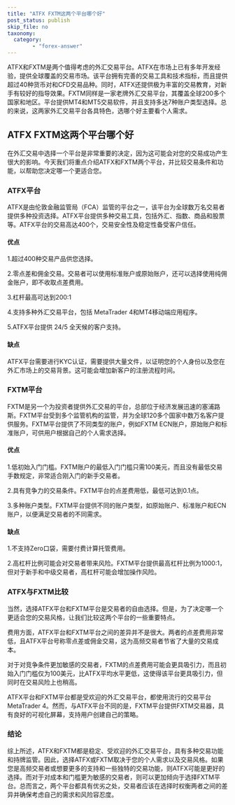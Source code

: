 ```yaml
---
title: "ATFX FXTM这两个平台哪个好"
post_status: publish
skip_file: no
taxonomy:
  category:
        - "forex-answer"
---
```


ATFX和FXTM是两个值得考虑的外汇交易平台。ATFX在市场上已有多年开发经验，提供全球覆盖的交易市场。该平台拥有完善的交易工具和技术指标，而且提供超过40种货币对和CFD交易品种。同时，ATFX还提供极为丰富的交易教育，对新手有较好的指导效果。FXTM同样是一家老牌外汇交易平台，其覆盖全球200多个国家和地区。平台提供MT4和MT5交易软件，并且支持多达7种账户类型选择。总的来说，这两家外汇交易平台各具特色，选哪个好主要看个人需求。

## ATFX FXTM这两个平台哪个好

在外汇交易中选择一个平台是非常重要的决定，因为这可能会对您的交易成功产生很大的影响。今天我们将重点介绍ATFX和FXTM两个平台，并比较交易条件和功能，以帮助您决定哪一个更适合您。

### ATFX平台

ATFX是由伦敦金融监管局（FCA）监管的平台之一，该平台为全球数万名交易者提供多种投资选择。ATFX平台提供多种交易工具，包括外汇、指数、商品和股票等。ATFX平台的交易高达400个，交易安全性及稳定性备受客户信任。

#### 优点

1.超过400种交易产品供您选择。

2.零点差和佣金交易。交易者可以使用标准账户或原始账户，还可以选择使用纯佣金账户，即不收取点差费用。

3.杠杆最高可达到200:1

4.支持多种外汇交易平台，包括 MetaTrader 4和MT4移动端应用程序。

5.ATFX平台提供 24/5 全天候的客户支持。

#### 缺点

ATFX平台需要进行KYC认证，需要提供大量文件，以证明您的个人身份以及您在外汇市场上的交易背景。这可能会增加新客户的注册流程时间。

### FXTM平台

FXTM是另一个为投资者提供外汇交易的平台，总部位于经济发展迅速的塞浦路斯。FXTM平台受到多个监管机构的监管，并为全球120多个国家中数万名客户提供服务。FXTM平台提供了不同类型的账户，例如FXTM ECN账户，原始账户和标准账户，可供用户根据自己的个人需求选择。

#### 优点

1.低初始入门门槛。FXTM账户的最低入门门槛只需100美元，而且没有最低交易手数规定，非常适合刚入门的新手交易者。

2.具有竞争力的交易条件。FXTM平台的点差费用低，最低可达到0.1点。

3.多种账户类型。FXTM平台提供不同的账户类型，如原始账户、标准账户和ECN账户，以便满足交易者的不同需求。

#### 缺点

1.不支持Zero口袋，需要付费计算托管费用。

2.高杠杆比例可能会对交易者带来风险。FXTM平台提供最高杠杆比例为1000:1，但对于新手和中级交易者，高杠杆可能会增加操作风险。

### ATFX与FXTM比较

当然，选择ATFX平台和FXTM平台是交易者的自由选择。但是，为了决定哪一个更适合您的交易风格，让我们比较这两个平台的一些重要特点。

费用方面，ATFX平台和FXTM平台之间的差异并不是很大。两者的点差费用非常低，且ATFX平台号称零点差或佣金交易，这为高频交易者节省了大量的交易成本。

对于对竞争条件更加敏感的交易者，FXTM的点差费用可能会更具吸引力，而且初始入门门槛仅为100美元，比ATFX平均水平更低，这使得该平台更具吸引力，但同时在交易风险上也稍高。

ATFX平台和FXTM平台都是受欢迎的外汇交易平台，都使用流行的交易平台MetaTrader 4。然而，与ATFX平台不同的是，FXTM平台提供FXTM交易器，具有良好的可视化屏幕，支持用户创建自己的策略。

### 结论

综上所述，ATFX和FXTM都是稳定、受欢迎的外汇交易平台，具有多种交易功能和持牌监管。因此，选择ATFX或FXTM取决于您的个人需求以及交易风格。如果您是高频交易者或想要更多的支持和一些独特的交易功能，则ATFX可能是更好的选择。而对于对成本和门槛更为敏感的交易者，则可以更加倾向于选择FXTM平台。总而言之，两个平台都具有优劣之处，交易者应该在选择时权衡两者之间的差异并确保考虑自己的需求和风险容忍度。
